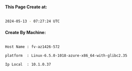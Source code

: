 
   
#### This Page Create at:

```bash

2024-05-13 - 07:27:24 UTC

```

#### Create By Machine:

```bash

Host Name : fv-az1426-572

platform  : Linux-6.5.0-1018-azure-x86_64-with-glibc2.35

Ip Local  : 10.1.0.37

```

